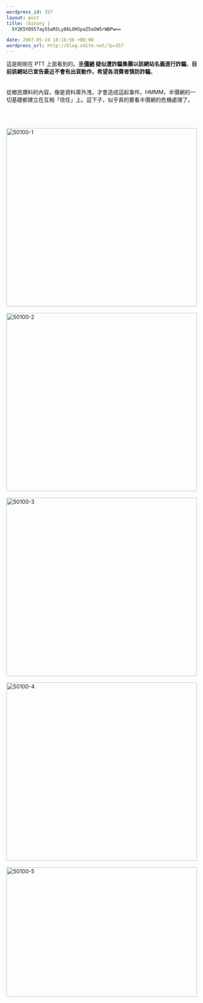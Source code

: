 ```yaml
--- 
wordpress_id: 357
layout: post
title: !binary |
  5Y2K5YO557ay55aR5Ly86LOH5paZ5aSW5rWBPw==

date: 2007-05-24 18:16:56 +08:00
wordpress_url: http://blog.xdite.net/?p=357
---
```

這是剛剛在 PTT 上面看到的。<b><a href="http://www.50100.com.tw">半價網</a> 疑似遭詐騙集團以該網站名義進行詐騙</b>。<strong>目前該網站已宣告最近不會有出貨動作，希望各消費者慎防詐騙</strong>。<br /><br /><br />從鄉民爆料的內容，像是資料庫外洩，才會造成這起事件。HMMM，半價網的一切基礎都建立在互相「信任」上。這下子，似乎真的要看半價網的危機處理了。<br /><br /><br />

<!--more-->

<br/> <a href="http://www.flickr.com/photos/14765209@N00/511976582/" title="Photo Sharing"><img src="http://farm1.static.flickr.com/216/511976582_111aa989da.jpg" alt="50100-1" height="467" width="500" /></a><br /><br /><a href="http://www.flickr.com/photos/14765209@N00/511976604/" title="Photo Sharing"><img src="http://farm1.static.flickr.com/198/511976604_d6e1dbfca2.jpg" alt="50100-2" height="467" width="500" /></a><br /><br /><a href="http://www.flickr.com/photos/14765209@N00/512017115/" title="Photo Sharing"><img src="http://farm1.static.flickr.com/209/512017115_9499fde21a.jpg" alt="50100-3" height="467" width="500" /></a><br /><br /><a href="http://www.flickr.com/photos/14765209@N00/511976640/" title="Photo Sharing"><img src="http://farm1.static.flickr.com/232/511976640_ab5f36e4f4.jpg" alt="50100-4" height="467" width="500" /></a><br /><br /><a href="http://www.flickr.com/photos/14765209@N00/511976574/" title="Photo Sharing"><img src="http://farm1.static.flickr.com/221/511976574_e0575f12fa.jpg" alt="50100-5" height="339" width="500" /></a>
